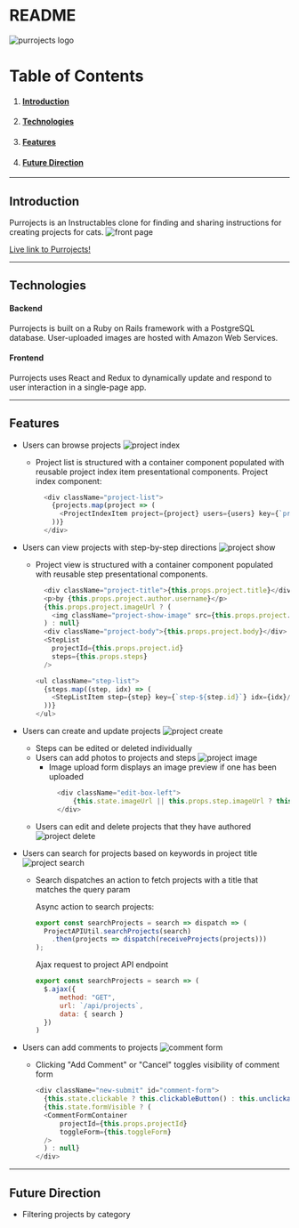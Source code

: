 # README

![purrojects logo](https://github.com/sparklerfish/purrojects/blob/master/app/assets/images/purrojects_sized.png?raw=true "Purrojects Logo")


# Table of Contents
1. #### [Introduction](https://github.com/sparklerfish/purrojects#introduction-1)
2. #### [Technologies](https://github.com/sparklerfish/purrojects#technologies-1)
3. #### [Features](https://github.com/sparklerfish/purrojects#features-1)
4. #### [Future Direction](https://github.com/sparklerfish/purrojects#future-direction-1)

---

## Introduction
Purrojects is an Instructables clone for finding and sharing instructions for creating projects for cats.
![front page](https://github.com/sparklerfish/purrojects/blob/master/app/assets/images/screenshots/main.png "Purrojects Front Page")


[Live link to Purrojects!](https://purrojects.herokuapp.com)

---

## Technologies
#### Backend
Purrojects is built on a Ruby on Rails framework with a PostgreSQL database.
User-uploaded images are hosted with Amazon Web Services.

#### Frontend
Purrojects uses React and Redux to dynamically update and respond to user interaction in a single-page app.

---

## Features
* Users can browse projects
    ![project index](https://github.com/sparklerfish/purrojects/blob/master/app/assets/images/screenshots/project_index.png "Purrojects Project Index Page")
    * Project list is structured with a container component populated with reusable project index item presentational components.
      Project index component:
      ```javascript
        <div className="project-list">
          {projects.map(project => (
            <ProjectIndexItem project={project} users={users} key={`project-${project.id}`}/>
          ))}
        </div>
      ```
* Users can view projects with step-by-step directions
    ![project show](https://github.com/sparklerfish/purrojects/blob/master/app/assets/images/screenshots/project_show.png "Purrojects Project Show Page")
    * Project view is structured with a container component populated with reusable step presentational components.
      ```javascript
        <div className="project-title">{this.props.project.title}</div>
        <p>by {this.props.project.author.username}</p>
        {this.props.project.imageUrl ? (
          <img className="project-show-image" src={this.props.project.imageUrl} />
        ) : null}
        <div className="project-body">{this.props.project.body}</div>
        <StepList
          projectId={this.props.project.id}
          steps={this.props.steps}
        />
      ```

      ``` javascript
      <ul className="step-list">
        {steps.map((step, idx) => (
          <StepListItem step={step} key={`step-${step.id}`} idx={idx}/>
        ))}
      </ul>
      ```
* Users can create and update projects
  ![project create](https://github.com/sparklerfish/purrojects/blob/master/app/assets/images/screenshots/project_create.png "Purrojects Project Create Page")
  * Steps can be edited or deleted individually
  * Users can add photos to projects and steps
  ![project image](https://github.com/sparklerfish/purrojects/blob/master/app/assets/images/screenshots/project_edit.png "Purrojects Project Edit Page")
    * Image upload form displays an image preview if one has been uploaded
      ``` javascript
        <div className="edit-box-left">
            {this.state.imageUrl || this.props.step.imageUrl ? this.previewImage() : this.imageForm()}
        </div>
      ```
  * Users can edit and delete projects that they have authored
  ![project delete](https://github.com/sparklerfish/purrojects/blob/master/app/assets/images/screenshots/project_delete.png "Purrojects Project Delete Modal")
* Users can search for projects based on keywords in project title
  ![project search](https://github.com/sparklerfish/purrojects/blob/master/app/assets/images/screenshots/project_search.png "Purrojects Project Search")
  * Search dispatches an action to fetch projects with a title that matches the query param

    Async action to search projects:
    ``` javascript
    export const searchProjects = search => dispatch => (
      ProjectAPIUtil.searchProjects(search)
        .then(projects => dispatch(receiveProjects(projects)))
    );
    ```
    Ajax request to project API endpoint
    ``` javascript
    export const searchProjects = search => (
      $.ajax({
          method: "GET",
          url: `/api/projects`,
          data: { search }
      })
    )
    ```



* Users can add comments to projects
  ![comment form](https://github.com/sparklerfish/purrojects/blob/master/app/assets/images/screenshots/comment_form.png "Purrojects Comment Form")
  * Clicking "Add Comment" or "Cancel" toggles visibility of comment form
    ``` javascript
    <div className="new-submit" id="comment-form">
      {this.state.clickable ? this.clickableButton() : this.unclickableButton()}
      {this.state.formVisible ? (
      <CommentFormContainer
          projectId={this.props.projectId}
          toggleForm={this.toggleForm}
      />
      ) : null}
    </div>
    ```

---

## Future Direction
* Filtering projects by category